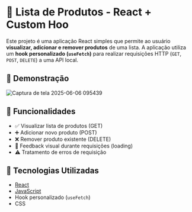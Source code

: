 # 🛒 Lista de Produtos - React + Custom Hoo

Este projeto é uma aplicação React simples que permite ao usuário **visualizar, adicionar e remover produtos** de uma lista. A aplicação utiliza um **hook personalizado (`useFetch`)** para realizar requisições HTTP (`GET`, `POST`, `DELETE`) a uma API local.

## 📸 Demonstração

![Captura de tela 2025-06-06 095439](https://github.com/user-attachments/assets/8e1af68c-f00a-4921-abac-4b8603e90b5a)


## 🚀 Funcionalidades

- ✅ Visualizar lista de produtos (GET)
- ➕ Adicionar novo produto (POST)
- ❌ Remover produto existente (DELETE)
- 🔄 Feedback visual durante requisições (loading)
- ⚠️ Tratamento de erros de requisição

## 🧠 Tecnologias Utilizadas

- [React](https://reactjs.org/)
- [JavaScript](https://developer.mozilla.org/pt-BR/docs/Web/JavaScript)
- Hook personalizado (`useFetch`)
- CSS

